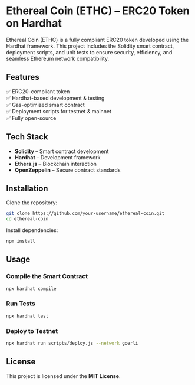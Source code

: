 # **Ethereal Coin (ETHC) – ERC20 Token on Hardhat**  

Ethereal Coin (ETHC) is a fully compliant ERC20 token developed using the Hardhat framework. This project includes the Solidity smart contract, deployment scripts, and unit tests to ensure security, efficiency, and seamless Ethereum network compatibility.  

## **Features**  
✅ ERC20-compliant token  
✅ Hardhat-based development & testing  
✅ Gas-optimized smart contract  
✅ Deployment scripts for testnet & mainnet  
✅ Fully open-source  

## **Tech Stack**  
- **Solidity** – Smart contract development  
- **Hardhat** – Development framework  
- **Ethers.js** – Blockchain interaction  
- **OpenZeppelin** – Secure contract standards  

## **Installation**  

Clone the repository:  
```sh
git clone https://github.com/your-username/ethereal-coin.git
cd ethereal-coin
```

Install dependencies:  
```sh
npm install
```

## **Usage**  

### **Compile the Smart Contract**  
```sh
npx hardhat compile
```

### **Run Tests**  
```sh
npx hardhat test
```

### **Deploy to Testnet**  
```sh
npx hardhat run scripts/deploy.js --network goerli
```

## **License**  
This project is licensed under the **MIT License**.  

